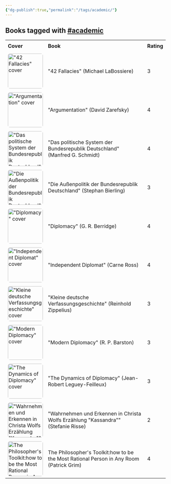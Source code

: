 ```yaml
---
{"dg-publish":true,"permalink":"/tags/academic/"}
---
```



<h2><span>Books tagged with <a href="#academic" class="tag" target="_blank" rel="noopener nofollow">#academic</a></span></h2><table style="border-collapse: collapse; width: 100%; font-family: inherit;"><tbody><tr><th style="text-align: left; padding: 8px; border-bottom: 2px solid var(--text-accent); background-color: var(--background-secondary);">Cover</th><th style="text-align: left; padding: 8px; border-bottom: 2px solid var(--text-accent); background-color: var(--background-secondary);">Book</th><th style="text-align: left; padding: 8px; border-bottom: 2px solid var(--text-accent); background-color: var(--background-secondary);">Rating</th></tr><tr style="background-color: var(--background-primary); transition: background-color 0.2s;"><td style="padding: 6px 8px;"><a href="/books/Michael LaBossiere - 42 Fallacies/" target="_blank" rel="noopener noreferrer"><img src="http://books.google.com/books/content?id=bemLmgEACAAJ&amp;printsec=frontcover&amp;img=1&amp;zoom=1&amp;source=gbs_api" alt="&quot;42 Fallacies&quot; cover" width="110" style="border-radius: 6px;"></a></td><td style="padding: 6px 8px;"><a href="/books/Michael LaBossiere - 42 Fallacies/" target="_blank" rel="noopener noreferrer" style="text-decoration: none; color: var(--text-normal);">"42 Fallacies" (Michael LaBossiere)</a></td><td style="padding: 6px 8px;">3</td></tr><tr style="background-color: var(--background-modifier-hover); transition: background-color 0.2s;"><td style="padding: 6px 8px;"><a href="/books/David Zarefsky Teaching Company LLC The Teaching Company - Argumentation/" target="_blank" rel="noopener noreferrer"><img src="https://cdn.thestorygraph.com/9456y4e42guwnp612sekqdi0nkae" alt="&quot;Argumentation&quot; cover" width="110" style="border-radius: 6px;"></a></td><td style="padding: 6px 8px;"><a href="/books/David Zarefsky Teaching Company LLC The Teaching Company - Argumentation/" target="_blank" rel="noopener noreferrer" style="text-decoration: none; color: var(--text-normal);">"Argumentation" (David Zarefsky)</a></td><td style="padding: 6px 8px;">4</td></tr><tr style="background-color: var(--background-primary); transition: background-color 0.2s;"><td style="padding: 6px 8px;"><a href="/books/Manfred G Schmidt - Das politische System der Bundesrepublik Deutschland/" target="_blank" rel="noopener noreferrer"><img src="http://books.google.com/books/content?id=eDG0CwAAQBAJ&amp;printsec=frontcover&amp;img=1&amp;zoom=1&amp;edge=curl&amp;source=gbs_api" alt="&quot;Das politische System der Bundesrepublik Deutschland&quot; cover" width="110" style="border-radius: 6px;"></a></td><td style="padding: 6px 8px;"><a href="/books/Manfred G Schmidt - Das politische System der Bundesrepublik Deutschland/" target="_blank" rel="noopener noreferrer" style="text-decoration: none; color: var(--text-normal);">"Das politische System der Bundesrepublik Deutschland" (Manfred G. Schmidt)</a></td><td style="padding: 6px 8px;">4</td></tr><tr style="background-color: var(--background-modifier-hover); transition: background-color 0.2s;"><td style="padding: 6px 8px;"><a href="/books/Stephan Bierling - Die Außenpolitik der Bundesrepublik Deutschland/" target="_blank" rel="noopener noreferrer"><img src="http://books.google.com/books/content?id=wb_yCQAAQBAJ&amp;printsec=frontcover&amp;img=1&amp;zoom=1&amp;edge=curl&amp;source=gbs_api" alt="&quot;Die Außenpolitik der Bundesrepublik Deutschland&quot; cover" width="110" style="border-radius: 6px;"></a></td><td style="padding: 6px 8px;"><a href="/books/Stephan Bierling - Die Außenpolitik der Bundesrepublik Deutschland/" target="_blank" rel="noopener noreferrer" style="text-decoration: none; color: var(--text-normal);">"Die Außenpolitik der Bundesrepublik Deutschland" (Stephan Bierling)</a></td><td style="padding: 6px 8px;">3</td></tr><tr style="background-color: var(--background-primary); transition: background-color 0.2s;"><td style="padding: 6px 8px;"><a href="/books/G R Berridge - Diplomacy/" target="_blank" rel="noopener noreferrer"><img src="http://books.google.com/books/content?id=wlVOCgAAQBAJ&amp;printsec=frontcover&amp;img=1&amp;zoom=1&amp;edge=curl&amp;source=gbs_api" alt="&quot;Diplomacy&quot; cover" width="110" style="border-radius: 6px;"></a></td><td style="padding: 6px 8px;"><a href="/books/G R Berridge - Diplomacy/" target="_blank" rel="noopener noreferrer" style="text-decoration: none; color: var(--text-normal);">"Diplomacy" (G. R. Berridge)</a></td><td style="padding: 6px 8px;">4</td></tr><tr style="background-color: var(--background-modifier-hover); transition: background-color 0.2s;"><td style="padding: 6px 8px;"><a href="/books/Carne Ross - Independent Diplomat/" target="_blank" rel="noopener noreferrer"><img src="http://books.google.com/books/content?id=vKBfDwAAQBAJ&amp;printsec=frontcover&amp;img=1&amp;zoom=1&amp;edge=curl&amp;source=gbs_api" alt="&quot;Independent Diplomat&quot; cover" width="110" style="border-radius: 6px;"></a></td><td style="padding: 6px 8px;"><a href="/books/Carne Ross - Independent Diplomat/" target="_blank" rel="noopener noreferrer" style="text-decoration: none; color: var(--text-normal);">"Independent Diplomat" (Carne Ross)</a></td><td style="padding: 6px 8px;">4</td></tr><tr style="background-color: var(--background-primary); transition: background-color 0.2s;"><td style="padding: 6px 8px;"><a href="/books/Reinhold Zippelius - Kleine deutsche Verfassungsgeschichte/" target="_blank" rel="noopener noreferrer"><img src="http://books.google.com/books/content?id=iIFOAAAAYAAJ&amp;printsec=frontcover&amp;img=1&amp;zoom=1&amp;source=gbs_api" alt="&quot;Kleine deutsche Verfassungsgeschichte&quot; cover" width="110" style="border-radius: 6px;"></a></td><td style="padding: 6px 8px;"><a href="/books/Reinhold Zippelius - Kleine deutsche Verfassungsgeschichte/" target="_blank" rel="noopener noreferrer" style="text-decoration: none; color: var(--text-normal);">"Kleine deutsche Verfassungsgeschichte" (Reinhold Zippelius)</a></td><td style="padding: 6px 8px;">3</td></tr><tr style="background-color: var(--background-modifier-hover); transition: background-color 0.2s;"><td style="padding: 6px 8px;"><a href="/books/R P Barston - Modern Diplomacy/" target="_blank" rel="noopener noreferrer"><img src="http://books.google.com/books/content?id=4r63AwAAQBAJ&amp;printsec=frontcover&amp;img=1&amp;zoom=1&amp;edge=curl&amp;source=gbs_api" alt="&quot;Modern Diplomacy&quot; cover" width="110" style="border-radius: 6px;"></a></td><td style="padding: 6px 8px;"><a href="/books/R P Barston - Modern Diplomacy/" target="_blank" rel="noopener noreferrer" style="text-decoration: none; color: var(--text-normal);">"Modern Diplomacy" (R. P. Barston)</a></td><td style="padding: 6px 8px;">3</td></tr><tr style="background-color: var(--background-primary); transition: background-color 0.2s;"><td style="padding: 6px 8px;"><a href="/books/Jean-Robert Leguey-Feilleux - The Dynamics of Diplomacy/" target="_blank" rel="noopener noreferrer"><img src="http://books.google.com/books/content?id=8sFONQAACAAJ&amp;printsec=frontcover&amp;img=1&amp;zoom=1&amp;source=gbs_api" alt="&quot;The Dynamics of Diplomacy&quot; cover" width="110" style="border-radius: 6px;"></a></td><td style="padding: 6px 8px;"><a href="/books/Jean-Robert Leguey-Feilleux - The Dynamics of Diplomacy/" target="_blank" rel="noopener noreferrer" style="text-decoration: none; color: var(--text-normal);">"The Dynamics of Diplomacy" (Jean-Robert Leguey-Feilleux)</a></td><td style="padding: 6px 8px;">3</td></tr><tr style="background-color: var(--background-modifier-hover); transition: background-color 0.2s;"><td style="padding: 6px 8px;"><a href="/books/Stefanie Risse - Wahrnehmen und Erkennen in Christa Wolfs Erzählung Kassandra/" target="_blank" rel="noopener noreferrer"><img src="http://books.google.com/books/content?id=EM2zAAAAIAAJ&amp;printsec=frontcover&amp;img=1&amp;zoom=1&amp;source=gbs_api" alt="&quot;Wahrnehmen und Erkennen in Christa Wolfs Erzählung &quot;Kassandra&quot;&quot; cover" width="110" style="border-radius: 6px;"></a></td><td style="padding: 6px 8px;"><a href="/books/Stefanie Risse - Wahrnehmen und Erkennen in Christa Wolfs Erzählung Kassandra/" target="_blank" rel="noopener noreferrer" style="text-decoration: none; color: var(--text-normal);">"Wahrnehmen und Erkennen in Christa Wolfs Erzählung "Kassandra"" (Stefanie Risse)</a></td><td style="padding: 6px 8px;">2</td></tr><tr style="background-color: var(--background-primary); transition: background-color 0.2s;"><td style="padding: 6px 8px;"><a href="/books/The Philosopher's Toolkit - How to be the Most Rational Person in Any Room/" target="_blank" rel="noopener noreferrer"><img src="https://tse4.mm.bing.net/th/id/OIP.fNEX9QKs1d-SFW1vbi49TQAAAA?r=0&amp;cb=thfvnext&amp;pid=Api" alt="The Philosopher's Toolkit:how to be the Most Rational Person in Any Room cover" width="110" style="border-radius: 6px;"></a></td><td style="padding: 6px 8px;"><a href="/books/The Philosopher's Toolkit - How to be the Most Rational Person in Any Room/" target="_blank" rel="noopener noreferrer" style="text-decoration: none; color: var(--text-normal);">The Philosopher's Toolkit:how to be the Most Rational Person in Any Room (Patrick Grim)</a></td><td style="padding: 6px 8px;">4</td></tr></tbody></table>
